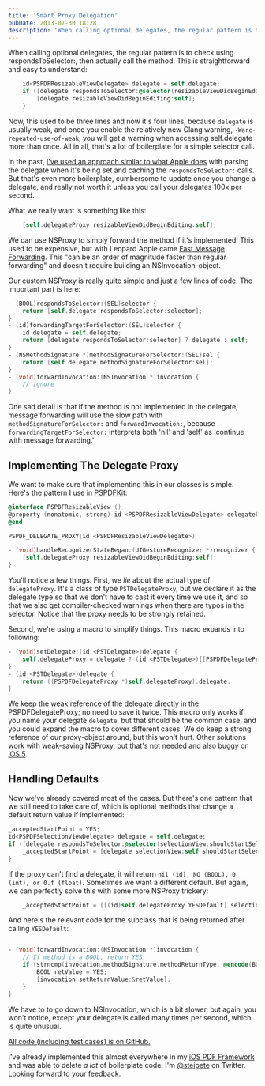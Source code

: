 ```yaml
---
title: 'Smart Proxy Delegation'
pubDate: 2013-07-30 18:28
description: 'When calling optional delegates, the regular pattern is to check using respondsToSelector:, then actually call the method. This is straightforward ...'
---
```


When calling optional delegates, the regular pattern is to check using respondsToSelector:, then actually call the method. This is straightforward and easy to understand:


``` objective-c
    id<PSPDFResizableViewDelegate> delegate = self.delegate;
    if ([delegate respondsToSelector:@selector(resizableViewDidBeginEditing:)]) {
        [delegate resizableViewDidBeginEditing:self];
    }
```

Now, this used to be three lines and now it's four lines, because `delegate` is usually weak, and once you enable the relatively new Clang warning, `-Warc-repeated-use-of-weak`, you will get a warning when accessing self.delegate more than once. All in all, that's a lot of boilerplate for a simple selector call.

In the past, [I've used an approach similar to what Apple does](https://gist.github.com/steipete/2871154) with parsing the delegate when it's being set and caching the `respondsToSelector:` calls. But that's even more boilerplate, cumbersome to update once you change a delegate, and really not worth it unless you call your delegates 100x per second.

What we really want is something like this:

``` objective-c
    [self.delegateProxy resizableViewDidBeginEditing:self];
```

We can use NSProxy to simply forward the method if it's implemented. This used to be expensive, but with Leopard Apple came [Fast Message Forwarding](http://www.mikeash.com/pyblog/friday-qa-2009-03-27-objective-c-message-forwarding.html). This "can be an order of magnitude faster than regular forwarding" and doesn't require building an NSInvocation-object.

Our custom NSProxy is really quite simple and just a few lines of code. The important part is here:

``` objective-c
- (BOOL)respondsToSelector:(SEL)selector {
    return [self.delegate respondsToSelector:selector];
}
- (id)forwardingTargetForSelector:(SEL)selector {
    id delegate = self.delegate;
    return [delegate respondsToSelector:selector] ? delegate : self;
}
- (NSMethodSignature *)methodSignatureForSelector:(SEL)sel {
    return [self.delegate methodSignatureForSelector:sel];
}
- (void)forwardInvocation:(NSInvocation *)invocation {
    // ignore
}
```

One sad detail is that if the method is not implemented in the delegate, message forwarding will use the slow path with `methodSignatureForSelector:` and `forwardInvocation:`, because `forwardingTargetForSelector:` interprets both 'nil' and 'self' as 'continue with message forwarding.'

## Implementing The Delegate Proxy

We want to make sure that implementing this in our classes is simple. Here's the pattern I use in [PSPDFKit](http://pspdfkit.com):

``` objective-c
@interface PSPDFResizableView () 
@property (nonatomic, strong) id <PSPDFResizableViewDelegate> delegateProxy;
@end

PSPDF_DELEGATE_PROXY(id <PSPDFResizableViewDelegate>)

- (void)handleRecognizerStateBegan:(UIGestureRecognizer *)recognizer {
    [self.delegateProxy resizableViewDidBeginEditing:self];
}
```

You'll notice a few things. First, we *lie* about the actual type of `delegateProxy`. It's a class of type `PSTDelegateProxy`, but we declare it as the delegate type so that we don't have to cast it every time we use it, and so that we also get compiler-checked warnings when there are typos in the selector. Notice that the proxy needs to be strongly retained.

Second, we're using a macro to simplify things. This macro expands into following:

``` objective-c
- (void)setDelegate:(id <PSTDelegate>)delegate { 
	self.delegateProxy = delegate ? (id <PSTDelegate>)[[PSPDFDelegateProxy alloc] initWithDelegate:delegate] : nil;
}
- (id <PSTDelegate>)delegate {
	return ((PSPDFDelegateProxy *)self.delegateProxy).delegate;
}
```

We keep the weak reference of the delegate directly in the PSPDFDelegateProxy; no need to save it twice. This macro only works if you name your delegate `delegate`, but that should be the common case, and you could expand the macro to cover different cases. We do keep a strong reference of our proxy-object around, but this won't hurt. Other solutions work with weak-saving NSProxy, but that's not needed and also [buggy on iOS 5](http://stackoverflow.com/questions/13800136/nsproxy-weak-reference-bug-under-arc-on-ios-5).

## Handling Defaults

Now we've already covered most of the cases. But there's one pattern that we still need to take care of, which is optional methods that change a default return value if implemented:

``` objective-c
_acceptedStartPoint = YES;
id<PSPDFSelectionViewDelegate> delegate = self.delegate;
if ([delegate respondsToSelector:@selector(selectionView:shouldStartSelectionAtPoint:)]) {
    _acceptedStartPoint = [delegate selectionView:self shouldStartSelectionAtPoint:location];
}
```

If the proxy can't find a delegate, it will return `nil (id), NO (BOOL), 0 (int), or 0.f (float)`. Sometimes we want a different default. But again, we can perfectly solve this with some more NSProxy trickery:

``` objective-c
    _acceptedStartPoint = [[(id)self.delegateProxy YESDefault] selectionView:self shouldStartSelectionAtPoint:location];
```

And here's the relevant code for the subclass that is being returned after calling `YESDefault`:

``` objective-c

- (void)forwardInvocation:(NSInvocation *)invocation {
    // If method is a BOOL, return YES.
    if (strncmp(invocation.methodSignature.methodReturnType, @encode(BOOL), 1) == 0) {
        BOOL retValue = YES;
        [invocation setReturnValue:&retValue];
    }
}
```

We have to to go down to NSInvocation, which is a bit slower, but again, you won't notice, except your delegate is called many times per second, which is quite unusual.

[All code (including test cases) is on GitHub.](https://github.com/steipete/PSTDelegateProxy)

I've already implemented this almost everywhere in my [iOS PDF Framework](http://pspdfkit.com) and was able to delete *a lot* of boilerplate code. I'm [@steipete](http://twitter.com/steipete) on Twitter. Looking forward to your feedback.